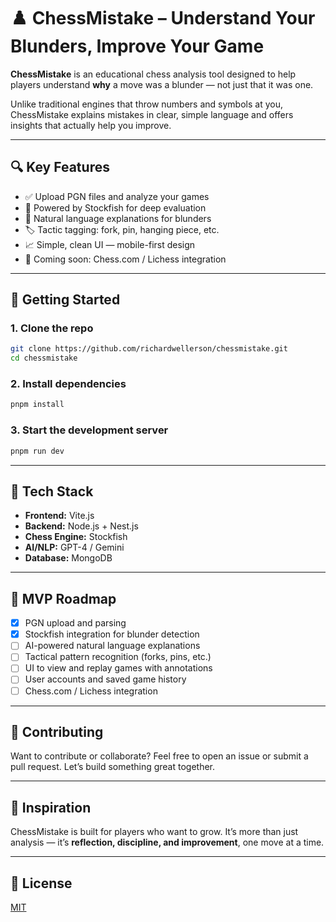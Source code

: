 # ♟️ ChessMistake – Understand Your Blunders, Improve Your Game

**ChessMistake** is an educational chess analysis tool designed to help players understand **why** a move was a blunder — not just that it was one.

Unlike traditional engines that throw numbers and symbols at you, ChessMistake explains mistakes in clear, simple language and offers insights that actually help you improve.

---

## 🔍 Key Features

- ✅ Upload PGN files and analyze your games
- 🤖 Powered by Stockfish for deep evaluation
- 🧠 Natural language explanations for blunders
- 🏷️ Tactic tagging: fork, pin, hanging piece, etc.
- 📈 Simple, clean UI — mobile-first design
- 🔗 Coming soon: Chess.com / Lichess integration

---

## 🚀 Getting Started

### 1. Clone the repo

```bash
git clone https://github.com/richardwellerson/chessmistake.git
cd chessmistake
```

### 2. Install dependencies

```bash
pnpm install
```

### 3. Start the development server

```bash
pnpm run dev
```

---

## 🧱 Tech Stack

- **Frontend:** Vite.js
- **Backend:** Node.js + Nest.js
- **Chess Engine:** Stockfish
- **AI/NLP:** GPT-4 / Gemini
- **Database:** MongoDB

---

## 🎯 MVP Roadmap

- [x] PGN upload and parsing
- [x] Stockfish integration for blunder detection
- [ ] AI-powered natural language explanations
- [ ] Tactical pattern recognition (forks, pins, etc.)
- [ ] UI to view and replay games with annotations
- [ ] User accounts and saved game history
- [ ] Chess.com / Lichess integration

---

## 🤝 Contributing

Want to contribute or collaborate? Feel free to open an issue or submit a pull request. Let’s build something great together.

---

## 🧠 Inspiration

ChessMistake is built for players who want to grow. It’s more than just analysis — it’s **reflection, discipline, and improvement**, one move at a time.

---

## 📜 License

[MIT](./LICENSE)
